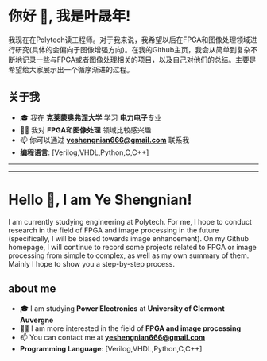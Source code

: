 # 你好 👋, 我是叶晟年!
我现在在Polytech读工程师。对于我来说，我希望以后在FPGA和图像处理领域进行研究(具体的会偏向于图像增强方向)。在我的Github主页，我会从简单到复杂不断地记录一些与FPGA或者图像处理相关的项目，以及自己对他们的总结。主要是希望给大家展示出一个循序渐进的过程。

## 关于我
- 🎓 我在 **克莱蒙奥弗涅大学** 学习 **电力电子**专业
- 👨‍💻 我对 **FPGA和图像处理** 领域比较感兴趣
- 📫 你可以通过 **<yeshengnian666@gmail.com>** 联系我
- **编程语言**: [Verilog,VHDL,Python,C,C++]
  
***
***

# Hello 👋, I am Ye Shengnian!
I am currently studying engineering at Polytech. For me, I hope to conduct research in the field of FPGA and image processing in the future (specifically, I will be biased towards image enhancement). On my Github homepage, I will continue to record some projects related to FPGA or image processing from simple to complex, as well as my own summary of them. Mainly I hope to show you a step-by-step process.

## about me
- 🎓 I am studying **Power Electronics** at **University of Clermont Auvergne**
- 👨‍💻 I am more interested in the field of **FPGA and image processing**
- 📫 You can contact me at **<yeshengnian666@gmail.com>**
- **Programming Language**: [Verilog,VHDL,Python,C,C++]
